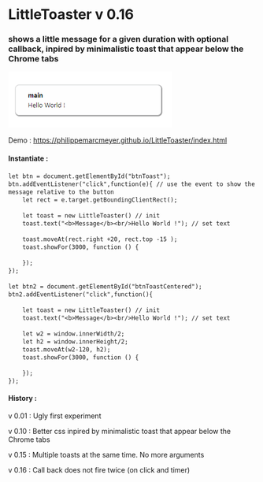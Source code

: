 # LittleToaster v 0.16
### shows a little message for a given duration with optional callback, inpired by minimalistic toast that appear below the Chrome tabs

![screen shot](https://raw.githubusercontent.com/PhilippeMarcMeyer/LittleToaster/master/Caption2.png)

Demo : https://philippemarcmeyer.github.io/LittleToaster/index.html

#### Instantiate :

``` 
let btn = document.getElementById("btnToast");
btn.addEventListener("click",function(e){ // use the event to show the message relative to the button
	let rect = e.target.getBoundingClientRect();

	let toast = new LittleToaster() // init
	toast.text("<b>Message</b><br/>Hello World !"); // set text

	toast.moveAt(rect.right +20, rect.top -15 ); 
	toast.showFor(3000, function () {

	});
});

let btn2 = document.getElementById("btnToastCentered");
btn2.addEventListener("click",function(){

	let toast = new LittleToaster() // init
	toast.text("<b>Message</b><br/>Hello World !"); // set text

	let w2 = window.innerWidth/2;
	let h2 = window.innerHeight/2;
	toast.moveAt(w2-120, h2); 
	toast.showFor(3000, function () {

	});
});
``` 

#### History :

v 0.01 : Ugly first experiment

v 0.10 : Better css inpired by minimalistic toast that appear below the Chrome tabs

v 0.15 : Multiple toasts at the same time. No more arguments

v 0.16 : Call back does not fire twice (on click and timer)



